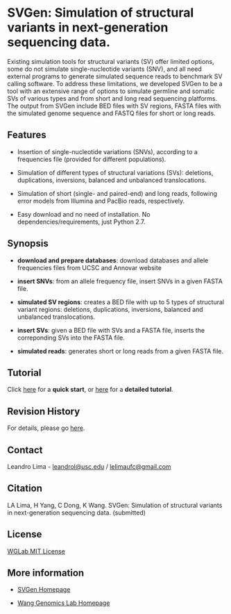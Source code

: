 # SVGen: Simulation of structural variants in next-generation sequencing data.

Existing simulation tools for structural variants (SV) offer limited options, some do not simulate single-nucleotide variants (SNV), and all need external programs to generate simulated sequence reads to benchmark SV calling software. To address these limitations, we developed SVGen to be a tool with an extensive range of options to simulate germline and somatic SVs of various types and from short and long read sequencing platforms. The output from SVGen include BED files with SV regions, FASTA files with the simulated genome sequence and FASTQ files for short or long reads.

## Features

* Insertion of single-nucleotide variations (SNVs), according to a frequencies file (provided for different populations).

* Simulation of different types of structural variations (SVs): deletions, duplications, inversions, balanced and unbalanced translocations.

* Simulation of short (single- and paired-end) and long reads, following error models from Illumina and PacBio reads, respectively.

* Easy download and no need of installation. No dependencies/requirements, just Python 2.7.


## Synopsis

* **download and prepare databases**: download databases and allele frequencies files from UCSC and Annovar website

* **insert SNVs**: from an allele frequency file, insert SNVs in a given FASTA file.

* **simulated SV regions**: creates a BED file with up to 5 types of structural variant regions: deletions, duplications, inversions, balanced and unbalanced translocations.

* **insert SVs**: given a BED file with SVs and a FASTA file, inserts the correponding SVs into the FASTA file.

* **simulated reads**: generates short or long reads from a given FASTA file.

## Tutorial

Click [here](http://svgen.openbioinformatics.org/en/latest/user-guide/startup/) for a **quick start**, or [here](http://svgen.openbioinformatics.org/en/latest/user-guide/manual/) for a **detailed tutorial**.


## Revision History

For details, please go [here](https://github.com/WGLab/SVGen/commits/master).

## Contact

Leandro Lima - leandrol@usc.edu / lelimaufc@gmail.com



<!-- Please join [SVGen users group](https://groups.google.com/forum/#!forum/svgen-users) for updates! -->

## Citation

LA Lima, H Yang, C Dong, K Wang. SVGen: Simulation of structural variants in next-generation sequencing data. (submitted)

## License

[WGLab MIT License](http://wglab.mit-license.org)

## More information

* [SVGen Homepage](http://svgen.openbioinformatics.org)

* [Wang Genomics Lab Homepage](http://wglab.org)



